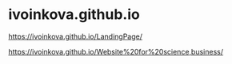 # ivoinkova.github.io

https://ivoinkova.github.io/LandingPage/

https://ivoinkova.github.io/Website%20for%20science,business/
